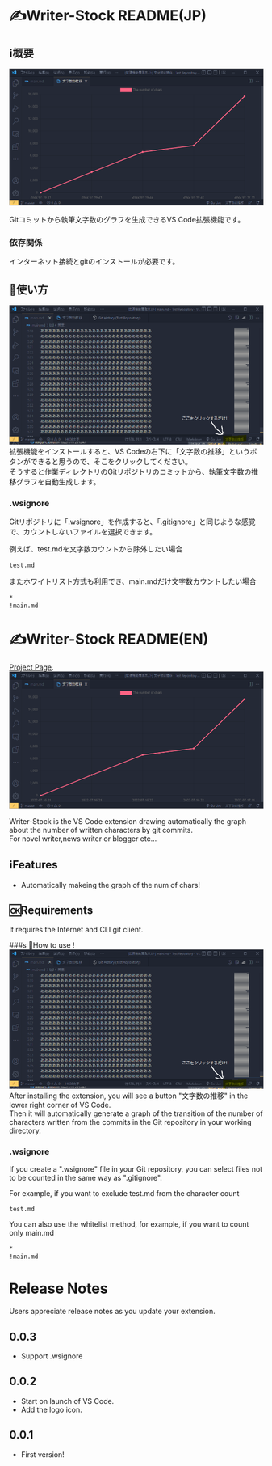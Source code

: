 # ✍Writer-Stock README(JP)

## ℹ️概要
![img1](https://github.com/PenguinCabinet/Writer-Stock/raw/master/img/img3.png)

Gitコミットから執筆文字数のグラフを生成できるVS Code拡張機能です。   

### 依存関係
インターネット接続とgitのインストールが必要です。

## 📒使い方
![img2](https://github.com/PenguinCabinet/Writer-Stock/raw/master/img/img7.5.png)
拡張機能をインストールすると、VS Codeの右下に「文字数の推移」というボタンができると思うので、そこをクリックしてください。   
そうすると作業ディレクトリのGitリポジトリのコミットから、執筆文字数の推移グラフを自動生成します。

### .wsignore
Gitリポジトリに「.wsignore」を作成すると、「.gitignore」と同じような感覚で、カウントしないファイルを選択できます。   
   
例えば、test.mdを文字数カウントから除外したい場合
```text:.wsignore
test.md
```

またホワイトリスト方式も利用でき、main.mdだけ文字数カウントしたい場合
```text:.wsignore
*
!main.md
```

# ✍Writer-Stock README(EN)
[Project Page](https://github.com/PenguinCabinet/Writer-Stock).     
![img](https://github.com/PenguinCabinet/Writer-Stock/raw/master/img/img3.png)

Writer-Stock is the VS Code extension drawing automatically the graph about the number of written characters by git commits.     
For novel writer,news writer or blogger etc...


## ℹ️Features

* Automatically makeing the graph of the num of chars!

## 🆗Requirements
It requires the Internet and CLI git client.

###s 📒How to use !
![img2](https://github.com/PenguinCabinet/Writer-Stock/raw/master/img/img7.5.png)     
After installing the extension, you will see a button "文字数の推移" in the lower right corner of VS Code.   
Then it will automatically generate a graph of the transition of the number of characters written from the commits in the Git repository in your working directory.   

### .wsignore
If you create a ".wsignore" file in your Git repository, you can select files not to be counted in the same way as ".gitignore".   
   
For example, if you want to exclude test.md from the character count
```text:.wsignore
test.md
```

You can also use the whitelist method, for example, if you want to count only main.md
```text:.wsignore
*
!main.md
```

# Release Notes

Users appreciate release notes as you update your extension.

## 0.0.3
* Support .wsignore

## 0.0.2
* Start on launch of VS Code.   
* Add the logo icon.

## 0.0.1
* First version!
